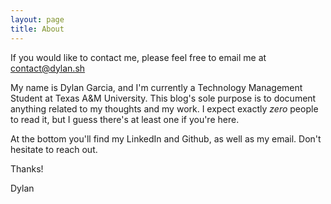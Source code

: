 ```yaml
---
layout: page
title: About
---
```


<p class="message">
  If you would like to contact me, please feel free to email me at <a href="mailto:contact@dylan.sh?Subject=Let's%20get%20in%20touch!" target="_top">contact@dylan.sh</a>
</p>

My name is Dylan Garcia, and I'm currently a Technology Management Student at Texas A&M University. This blog's sole purpose is to document anything related to my thoughts and my work. I expect exactly <i>zero</i> people to read it, but I guess there's at least one if you're here.

At the bottom you'll find my LinkedIn and Github, as well as my email. Don't hesitate to reach out.

Thanks!

Dylan
